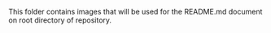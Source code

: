 This folder contains images that will be used for the README.md document on root directory of repository.

